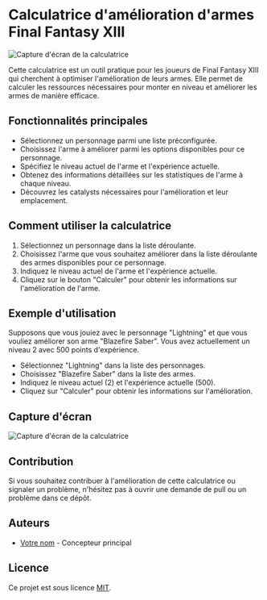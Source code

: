 # Calculatrice d'amélioration d'armes Final Fantasy XIII

![Capture d'écran de la calculatrice](screenshot.png)

Cette calculatrice est un outil pratique pour les joueurs de Final Fantasy XIII qui cherchent à optimiser l'amélioration de leurs armes. Elle permet de calculer les ressources nécessaires pour monter en niveau et améliorer les armes de manière efficace.

## Fonctionnalités principales

- Sélectionnez un personnage parmi une liste préconfigurée.
- Choisissez l'arme à améliorer parmi les options disponibles pour ce personnage.
- Spécifiez le niveau actuel de l'arme et l'expérience actuelle.
- Obtenez des informations détaillées sur les statistiques de l'arme à chaque niveau.
- Découvrez les catalysts nécessaires pour l'amélioration et leur emplacement.

## Comment utiliser la calculatrice

1. Sélectionnez un personnage dans la liste déroulante.
2. Choisissez l'arme que vous souhaitez améliorer dans la liste déroulante des armes disponibles pour ce personnage.
3. Indiquez le niveau actuel de l'arme et l'expérience actuelle.
4. Cliquez sur le bouton "Calculer" pour obtenir les informations sur l'amélioration de l'arme.

## Exemple d'utilisation

Supposons que vous jouiez avec le personnage "Lightning" et que vous vouliez améliorer son arme "Blazefire Saber". Vous avez actuellement un niveau 2 avec 500 points d'expérience.

- Sélectionnez "Lightning" dans la liste des personnages.
- Choisissez "Blazefire Saber" dans la liste des armes.
- Indiquez le niveau actuel (2) et l'expérience actuelle (500).
- Cliquez sur "Calculer" pour obtenir les informations sur l'amélioration.

## Capture d'écran

![Capture d'écran de la calculatrice](screenshot.png)

## Contribution

Si vous souhaitez contribuer à l'amélioration de cette calculatrice ou signaler un problème, n'hésitez pas à ouvrir une demande de pull ou un problème dans ce dépôt.

## Auteurs

- [Votre nom](https://github.com/votre-nom) - Concepteur principal

## Licence

Ce projet est sous licence [MIT](LICENSE.md).

